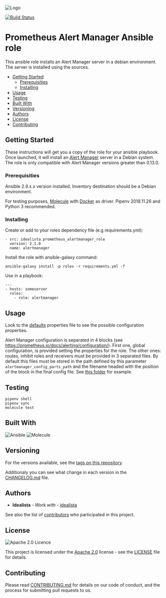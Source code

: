 ![Logo](https://raw.githubusercontent.com/idealista/prometheus_alertmanager_role/master/logo.gif)

[![Build Status](https://travis-ci.org/idealista/prometheus_alertmanager_role.png)](https://travis-ci.org/idealista/prometheus_alertmanager_role)

# Prometheus Alert Manager Ansible role

This ansible role installs an Alert Manager server in a debian environment. The server is installed using the sources.

- [Getting Started](#getting-started)
	- [Prerequisities](#prerequisities)
	- [Installing](#installing)
- [Usage](#usage)
- [Testing](#testing)
- [Built With](#built-with)
- [Versioning](#versioning)
- [Authors](#authors)
- [License](#license)
- [Contributing](#contributing)

## Getting Started

These instructions will get you a copy of the role for your ansible playbook. Once launched, it will install an [Alert Manager](https://prometheus.io/docs/alerting/alertmanager/) server in a Debian system. The role is only compatible with Alert Manager versions greater than 0.13.0.

### Prerequisities

Ansible 2.9.x.x version installed.
Inventory destination should be a Debian environment.

For testing purposes, [Molecule](https://molecule.readthedocs.io/) with [Docker](https://www.docker.com/) as driver. Pipenv 2018.11.26 and Python 3 recommended.

### Installing

Create or add to your roles dependency file (e.g requirements.yml):

```
- src: idealista.prometheus_alertmanager_role
  version: 2.1.0
  name: alertmanager
```

Install the role with ansible-galaxy command:

```
ansible-galaxy install -p roles -r requirements.yml -f
```

Use in a playbook:

```
---
- hosts: someserver
  roles:
    - role: alertmanager
```

## Usage

Look to the [defaults](defaults/main.yml) properties file to see the possible configuration properties.

Alert Manager configuration is separated in 4 blocks (see https://prometheus.io/docs/alerting/configuration/).
First one, global configuration, is provided setting the properties for the role. The other ones: routes,
inhibit roles and receivers must be provided in 3 separated files. By default this files must be stored in
the path defined by this parameter `alertmanager_config_parts_path` and the filename headed with the position
of the block in the final config file. See [this folder](tests/files/) for example.

## Testing

```
pipenv shell
pipenv sync
molecule test
```

## Built With

![Ansible](https://img.shields.io/badge/ansible-2.9.21-green.svg)
![Molecule](https://img.shields.io/badge/molecule-3.0.8-green.svg)

## Versioning

For the versions available, see the [tags on this repository](https://github.com/idealista/prometheus_alertmanager_role/tags).

Additionaly you can see what change in each version in the [CHANGELOG.md](CHANGELOG.md) file.

## Authors

* **Idealista** - *Work with* - [idealista](https://github.com/idealista)

See also the list of [contributors](https://github.com/idealista/prometheus_alertmanager_role/contributors) who participated in this project.

## License

![Apache 2.0 Licence](https://img.shields.io/hexpm/l/plug.svg)

This project is licensed under the [Apache 2.0](https://www.apache.org/licenses/LICENSE-2.0) license - see the [LICENSE](LICENSE) file for details.

## Contributing

Please read [CONTRIBUTING.md](.github/CONTRIBUTING.md) for details on our code of conduct, and the process for submitting pull requests to us.

